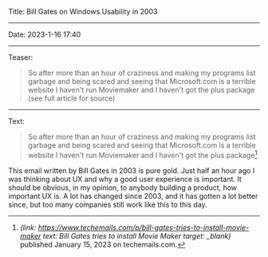Title: Bill Gates on Windows Usability in 2003

----

Date: 2023-1-16 17:40

----

Teaser:
> So after more than an hour of craziness and making my programs list garbage and being scared and seeing that Microsoft.com is a terrible website I haven't run Moviemaker and I haven't got the plus package (see full article for source)

----

Text:
> So after more than an hour of craziness and making my programs list garbage and being scared and seeing that Microsoft.com is a terrible website I haven't run Moviemaker and I haven't got the plus package[^techmails]

This email written by Bill Gates in 2003 is pure gold. Just half an hour ago I was thinking about UX and why a good user experience is important. It should be obvious, in my opinion, to anybody building a product, how important UX is. A lot has changed since 2003, and it has gotten a lot better since, but too many companies still work like this to this day.

[^techmails]: <cite>(link: https://www.techemails.com/p/bill-gates-tries-to-install-movie-maker text: Bill Gates tries to install Movie Maker target: _blank)</cite> published January 15, 2023 on techemails.com.
